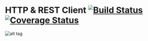 # HTTP & REST Client [![Build Status](https://travis-ci.org/HPI-SWA-Teaching/SWT16-Project-03.svg?branch=master)](https://travis-ci.org/HPI-SWA-Teaching/SWT16-Project-03) [![Coverage Status](https://coveralls.io/repos/github/HPI-SWA-Teaching/SWT16-Project-03/badge.svg?branch=master)](https://coveralls.io/github/HPI-SWA-Teaching/SWT16-Project-03?branch=master)

![alt tag](https://img.buzzfeed.com/buzzfeed-static/static/2014-06/24/11/enhanced/webdr11/anigif_enhanced-21331-1403623062-2.gif)
